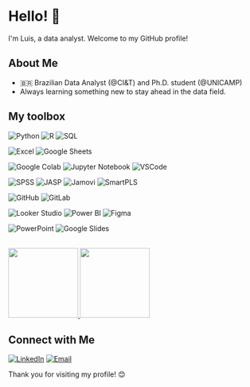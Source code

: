# Hello! 👋

I'm Luis, a data analyst. Welcome to my GitHub profile!

## About Me
- 🇧🇷 Brazilian Data Analyst (@CI&T) and Ph.D. student (@UNICAMP)
- Always learning something new to stay ahead in the data field.


## My toolbox

![Python](https://img.shields.io/badge/Python-3776AB?style=for-the-badge&logo=python&logoColor=white)
![R](https://img.shields.io/badge/R-276DC3?style=for-the-badge&logo=r&logoColor=white)
![SQL](https://img.shields.io/badge/SQL-4479A1?style=for-the-badge&logo=postgresql&logoColor=white)

![Excel](https://img.shields.io/badge/Excel-217346?style=for-the-badge&logo=microsoft-excel&logoColor=white)
![Google Sheets](https://img.shields.io/badge/Google_Sheets-34A853?style=for-the-badge&logo=google-sheets&logoColor=white)

![Google Colab](https://img.shields.io/badge/Google_Colab-F9AB00?style=for-the-badge&logo=google-colab&logoColor=white)
![Jupyter Notebook](https://img.shields.io/badge/Jupyter-F37626?style=for-the-badge&logo=jupyter&logoColor=white)
![VSCode](https://img.shields.io/badge/VS_Code-0078D4?style=for-the-badge&logo=visual-studio-code&logoColor=white)

![SPSS](https://img.shields.io/badge/SPSS-0033A0?style=for-the-badge&logo=ibm&logoColor=white)
![JASP](https://img.shields.io/badge/JASP-3776AB?style=for-the-badge&logo=jasp&logoColor=white)
![Jamovi](https://img.shields.io/badge/Jamovi-3776AB?style=for-the-badge&logo=jamovi&logoColor=white)
![SmartPLS](https://img.shields.io/badge/SmartPLS-3776AB?style=for-the-badge&logo=smartpls&logoColor=white)

![GitHub](https://img.shields.io/badge/GitHub-181717?style=for-the-badge&logo=github&logoColor=white)
![GitLab](https://img.shields.io/badge/GitLab-FC6D26?style=for-the-badge&logo=gitlab&logoColor=white)

![Looker Studio](https://img.shields.io/badge/Looker_Studio-4285F4?style=for-the-badge&logo=looker&logoColor=white)
![Power BI](https://img.shields.io/badge/Power_BI-F2C811?style=for-the-badge&logo=powerbi&logoColor=black)
![Figma](https://img.shields.io/badge/Figma-F24E1E?style=for-the-badge&logo=figma&logoColor=white)

![PowerPoint](https://img.shields.io/badge/PowerPoint-B7472A?style=for-the-badge&logo=microsoft-powerpoint&logoColor=white)
![Google Slides](https://img.shields.io/badge/Google_Slides-F4B400?style=for-the-badge&logo=google-slides&logoColor=white)

<br>

<a href="https://github.com/luisdzanetta">
  <img height="140em" src="https://github-readme-stats.vercel.app/api?username=luisdzanetta&show_icons=true&theme=dark&include_commits=true"/>
</a>

<a href="https://github.com/luisdzanetta">
  <img height="140em" src="https://github-readme-stats.vercel.app/api/top-langs/?username=luisdzanetta&layout=compact&langs_count=8&theme=dark"/>
</a>

<br>


## Connect with Me
[![LinkedIn](https://img.shields.io/badge/LinkedIn-0077B5?style=for-the-badge&logo=linkedin&logoColor=white)](https://www.linkedin.com/in/luisdzanetta/)
[![Email](https://img.shields.io/badge/Email-D14836?style=for-the-badge&logo=gmail&logoColor=white)](mailto:luis.dzanetta@gmail.com)

Thank you for visiting my profile! 😊

